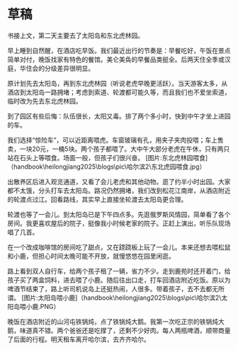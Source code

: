 # 草稿

书接上文，第二天主要去了太阳岛和东北虎林园。

早上睡到自然醒，在酒店吃早饭。我们最近出行的节奏是：早餐吃好，午饭在景点简单对付，晚饭找家有特色的餐馆。美仑美奂的早餐品类挺全。后两天住全季或汉庭，华住会的分级差异很明显。

原计划先去太阳岛，再到东北虎林园（听说老虎早晚更活跃）。当天游客太多，从酒店到太阳岛一路拥堵；考虑到索道、轮渡都可能久等，而且我们也不爱坐索道，临时改为先去东北虎林园。

到了园区有些后悔：队伍很长，太阳又毒。排了两个多小时，快到中午才坐上进园的车。

我们选择“惊险车”，可以近距离喂虎。车窗玻璃有孔，用夹子夹肉投喂；车上售卖，一块20元，一桶5块。两个孩子都喂了。大中午大部分老虎在午休，只有两只站在石头上等喂食。场面一般，但孩子们很兴奋。
[图片:东北虎林园喂食]（handbook\heilongjiang2025\blogs\pic\哈尔滨2\东北虎园喂食.jpg）

出散养区后进入观览通道，又看了会儿老虎和其他动物。逛了约半小时出园。大家都不太饿，分头打车去太阳岛。路况仍然拥堵，我们改到松花江南岸，从酒店附近的轮渡点过江。回看路线，其实早上直接坐轮渡去太阳岛更合理。

轮渡也等了一会儿。到太阳岛已是下午四点多。先逛俄罗斯风情园，简单看了各个房间。我更喜欢屋后的院子，挺像我小时候老家的院子。正赶上演出，听乐队现场唱了几首。

在一个改成咖啡馆的房间吃了甜点，又在跷跷板上玩了一会儿。本来还想去喂松鼠和小鹿，但担心时间太晚可能不开放，就慢悠悠在园里闲逛。

路上看到双人自行车，给两个孩子租了一辆，省力不少。走到鹿苑时还开着门，给孩子买了两盒饲料，进去喂了小鹿。随后往出口走，打车回酒店附近吃饭。原以为啤酒节结束了，路上听司机说岛上还挺热闹，人很多。带着孩子，去不去都无所谓。
[图片:太阳岛喂小鹿]（handbook\heilongjiang2025\blogs\pic\哈尔滨2\太阳岛喂小鹿.PNG）

晚饭在酒店附近的山河屯铁锅炖，点了铁锅炖大鹅。我第一次吃正宗的铁锅炖大鹅，味道真不错。两个爸爸还是吃撑了，还剩不少好肉。每人两瓶啤酒，顺带商量了后面的行程。明天租车离开哈尔滨，去齐齐哈尔。